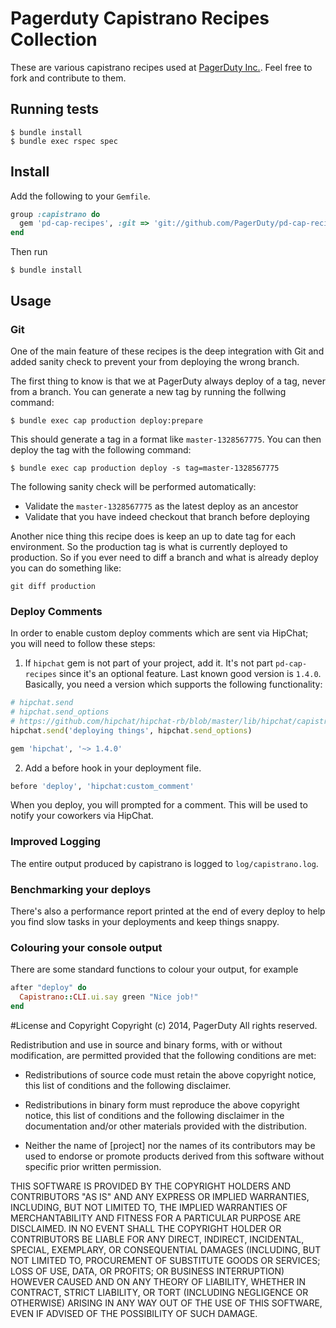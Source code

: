 # Pagerduty Capistrano Recipes Collection

These are various capistrano recipes used at [PagerDuty Inc.](http://www.pagerduty.com/). Feel free to fork and contribute to them.

## Running tests

    $ bundle install
    $ bundle exec rspec spec

## Install

Add the following to your `Gemfile`.

```ruby
group :capistrano do
  gem 'pd-cap-recipes', :git => 'git://github.com/PagerDuty/pd-cap-recipes.git'
end
```

Then run

    $ bundle install

## Usage

### Git

One of the main feature of these recipes is the deep integration with Git and added sanity check to prevent your from deploying the wrong branch.

The first thing to know is that we at PagerDuty always deploy of a tag, never from a branch. You can generate a new tag by running the follwing command:

    $ bundle exec cap production deploy:prepare

This should generate a tag in a format like `master-1328567775`. You can then deploy the tag with the following command:

    $ bundle exec cap production deploy -s tag=master-1328567775

The following sanity check will be performed automatically:

* Validate the `master-1328567775` as the latest deploy as an ancestor
* Validate that you have indeed checkout that branch before deploying

Another nice thing this recipe does is keep an up to date tag for each environment. So the production tag is what is currently deployed to production. So if you ever need to diff a branch and what is already deploy you can do something like:

    git diff production

### Deploy Comments

In order to enable custom deploy comments which are sent via HipChat; you will need to follow these steps:

1. If `hipchat` gem is not part of your project, add it. It's not part `pd-cap-recipes` since it's an optional feature. Last known good version is `1.4.0`. Basically, you need a version which supports the following functionality:

  ```ruby
  # hipchat.send
  # hipchat.send_options
  # https://github.com/hipchat/hipchat-rb/blob/master/lib/hipchat/capistrano2.rb
  hipchat.send('deploying things', hipchat.send_options)
  ```

  ```ruby
  gem 'hipchat', '~> 1.4.0'
  ```

2. Add a before hook in your deployment file.

  ```ruby
  before 'deploy', 'hipchat:custom_comment'
  ```

When you deploy, you will prompted for a comment. This will be used to notify your coworkers via HipChat.

### Improved Logging

The entire output produced by capistrano is logged to `log/capistrano.log`.

### Benchmarking your deploys

There's also a performance report printed at the end of every deploy to help you find slow tasks in your deployments and keep things snappy.

### Colouring your console output

There are some standard functions to colour your output, for example

  ```ruby
  after "deploy" do
    Capistrano::CLI.ui.say green "Nice job!"
  end
  ```

#License and Copyright
Copyright (c) 2014, PagerDuty
All rights reserved.

Redistribution and use in source and binary forms, with or without modification, are permitted provided that the following conditions are met:

* Redistributions of source code must retain the above copyright notice, this list of conditions and the following disclaimer.

* Redistributions in binary form must reproduce the above copyright notice, this list of conditions and the following disclaimer in the documentation and/or other materials provided with the distribution.

* Neither the name of [project] nor the names of its contributors may be used to endorse or promote products derived from this software without specific prior written permission.

THIS SOFTWARE IS PROVIDED BY THE COPYRIGHT HOLDERS AND CONTRIBUTORS "AS IS" AND ANY EXPRESS OR IMPLIED WARRANTIES, INCLUDING, BUT NOT LIMITED TO, THE IMPLIED WARRANTIES OF MERCHANTABILITY AND FITNESS FOR A PARTICULAR PURPOSE ARE DISCLAIMED. IN NO EVENT SHALL THE COPYRIGHT HOLDER OR CONTRIBUTORS BE LIABLE FOR ANY DIRECT, INDIRECT, INCIDENTAL, SPECIAL, EXEMPLARY, OR CONSEQUENTIAL DAMAGES (INCLUDING, BUT NOT LIMITED TO, PROCUREMENT OF SUBSTITUTE GOODS OR SERVICES; LOSS OF USE, DATA, OR PROFITS; OR BUSINESS INTERRUPTION) HOWEVER CAUSED AND ON ANY THEORY OF LIABILITY, WHETHER IN CONTRACT, STRICT LIABILITY, OR TORT (INCLUDING NEGLIGENCE OR OTHERWISE) ARISING IN ANY WAY OUT OF THE USE OF THIS SOFTWARE, EVEN IF ADVISED OF THE POSSIBILITY OF SUCH DAMAGE.
